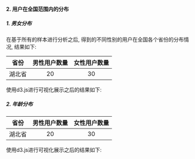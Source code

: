 #### 2. 用户在全国范围内的分布

##### 1. 男女分布

在基于所有的样本进行分析之后, 得到的不同性别的用户在全国各个省份的分布情况, 结果如下:

| 省份 | 男性用户数量 | 女性用户数量 |
|:----:|:-----------:| :----------:|
| 湖北省|     20     |      30     |

使用d3.js进行可视化展示之后的结果如下:

##### 2. 年龄分布

| 省份 | 男性用户数量 | 女性用户数量 |
|:----:|:-----------:| :----------:|
| 湖北省|     20     |      30     |

使用d3.js进行可视化展示之后的结果如下: